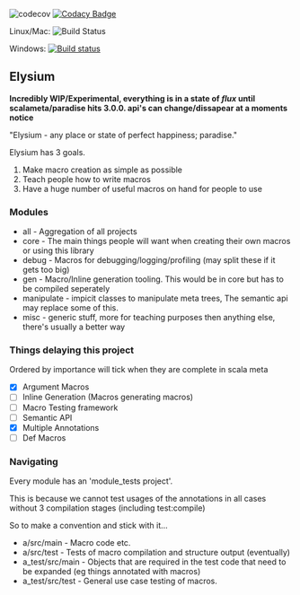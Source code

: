 ![codecov](https://codecov.io/gh/DavidDudson/Elysium/branch/master/graph/badge.svg?bloop) [![Codacy Badge](https://api.codacy.com/project/badge/Grade/696434ec2419482dbd3c95b29c28366f)](https://www.codacy.com/app/davidjohndudson/Elysium?utm_source=github.com&amp;utm_medium=referral&amp;utm_content=DavidDudson/InlineMacros&amp;utm_campaign=Badge_Grade) 

Linux/Mac: ![Build Status](https://travis-ci.org/DavidDudson/Elysium.svg?branch=master) 

Windows: [![Build status](https://ci.appveyor.com/api/projects/status/055tsw3coigqixuj?svg=true)](https://ci.appveyor.com/project/DavidDudson/inlinemacros)

## Elysium

**Incredibly WIP/Experimental, everything is in a state of *flux* until 
scalameta/paradise hits 3.0.0. api's can change/dissapear at a moments notice**

"Elysium - any place or state of perfect happiness; paradise."

Elysium has 3 goals.

1. Make macro creation as simple as possible
2. Teach people how to write macros
3. Have a huge number of useful macros on hand for people to use

### Modules

- all - Aggregation of all projects
- core - The main things people will want when creating their own macros or using this library
- debug - Macros for debugging/logging/profiling (may split these if it gets too big)
- gen - Macro/Inline generation tooling. This would be in core but has to be compiled seperately
- manipulate - impicit classes to manipulate meta trees, The semantic api may replace some of this.
- misc - generic stuff, more for teaching purposes then anything else, there's usually a better way


### Things delaying this project

Ordered by importance will tick when they are complete in scala meta

- [x] Argument Macros
- [ ] Inline Generation (Macros generating macros)
- [ ] Macro Testing framework
- [ ] Semantic API
- [x] Multiple Annotations
- [ ] Def Macros

### Navigating

Every module has an 'module_tests project'.

This is because we cannot test usages of the annotations in all cases 
without 3 compilation stages (including test:compile)

So to make a convention and stick with it...

- a/src/main - Macro code etc.
- a/src/test - Tests of macro compilation and structure output (eventually)
- a_test/src/main - Objects that are required in the test code that need to be expanded (eg things annotated with macros)
- a_test/src/test - General use case testing of macros.
